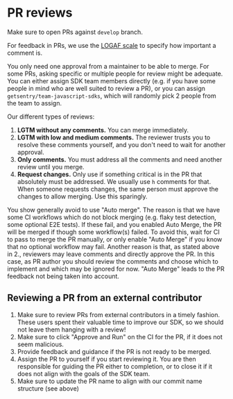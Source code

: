 # PR reviews

Make sure to open PRs against `develop` branch.

For feedback in PRs, we use the [LOGAF scale](https://develop.sentry.dev/engineering-practices/code-review/#logaf-scale) to specify how
important a comment is.

You only need one approval from a maintainer to be able to merge. For some PRs, asking specific or multiple people for
review might be adequate. You can either assign SDK team members directly (e.g. if you have some people in mind who are
well suited to review a PR), or you can assign `getsentry/team-javascript-sdks`, which will randomly pick 2 people from
the team to assign.

Our different types of reviews:

1. **LGTM without any comments.** You can merge immediately.
2. **LGTM with low and medium comments.** The reviewer trusts you to resolve these comments yourself, and you don't need
   to wait for another approval.
3. **Only comments.** You must address all the comments and need another review until you merge.
4. **Request changes.** Only use if something critical is in the PR that absolutely must be addressed. We usually use
   `h` comments for that. When someone requests changes, the same person must approve the changes to allow merging. Use
   this sparingly.

You show generally avoid to use "Auto merge". The reason is that we have some CI workflows which do not block merging
(e.g. flaky test detection, some optional E2E tests). If these fail, and you enabled Auto Merge, the PR will be merged
if though some workflow(s) failed. To avoid this, wait for CI to pass to merge the PR manually, or only enable "Auto
Merge" if you know that no optional workflow may fail. Another reason is that, as stated above in 2., reviewers may
leave comments and directly approve the PR. In this case, as PR author you should review the comments and choose which
to implement and which may be ignored for now. "Auto Merge" leads to the PR feedback not being taken into account.

## Reviewing a PR from an external contributor

1. Make sure to review PRs from external contributors in a timely fashion. These users spent their valuable time to
   improve our SDK, so we should not leave them hanging with a review!
2. Make sure to click "Approve and Run" on the CI for the PR, if it does not seem malicious.
3. Provide feedback and guidance if the PR is not ready to be merged.
4. Assign the PR to yourself if you start reviewing it. You are then responsible for guiding the PR either to
   completion, or to close it if it does not align with the goals of the SDK team.
5. Make sure to update the PR name to align with our commit name structure (see above)
